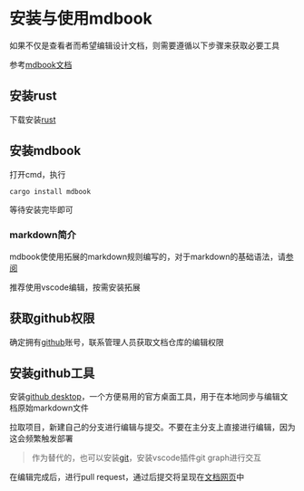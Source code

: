 # 安装与使用mdbook

如果不仅是查看者而希望编辑设计文档，则需要遵循以下步骤来获取必要工具

参考[mdbook文档](https://rust-lang.github.io/mdBook/guide/installation.html)

## 安装rust

下载安装[rust](https://rust-lang.github.io/mdBook/index.html)

## 安装mdbook

打开cmd，执行
```
cargo install mdbook
```
等待安装完毕即可

### markdown简介

mdbook使使用拓展的markdown规则编写的，对于markdown的基础语法，请[参阅](https://markdown.com.cn/basic-syntax/)

推荐使用vscode编辑，按需安装拓展

## 获取github权限

确定拥有[github](https://github.com/)账号，联系管理人员获取文档仓库的编辑权限

## 安装github工具

安装[github desktop](https://desktop.github.com/download/)，一个方便易用的官方桌面工具，用于在本地同步与编辑文档原始markdown文件

拉取项目，新建自己的分支进行编辑与提交。不要在主分支上直接进行编辑，因为这会频繁触发部署

> 作为替代的，也可以安装[git](https://git-scm.com/downloads/win)，安装vscode插件git graph进行交互

在编辑完成后，进行pull request，通过后提交将呈现在[文档网页](https://fengruoshuiran.github.io/RootsGodDoc/)中
